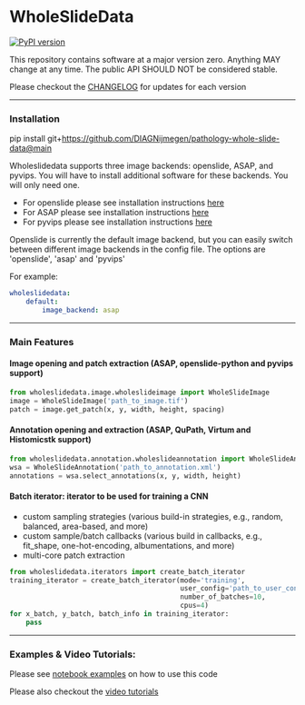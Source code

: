 # WholeSlideData

[![PyPI version](https://badge.fury.io/py/wholeslidedata.svg)](https://badge.fury.io/py/wholeslidedata)

This repository contains software at a major version zero. Anything MAY change at any time. The public API SHOULD NOT be considered stable.

Please checkout the [CHANGELOG](https://github.com/DIAGNijmegen/pathology-whole-slide-data/blob/main/CHANGELOG.md) for updates for each version

-----
### Installation
pip install git+https://github.com/DIAGNijmegen/pathology-whole-slide-data@main

Wholeslidedata supports three image backends: openslide, ASAP, and pyvips. You will have to install additional software for these backends. You will only need one.

- For openslide please see installation instructions [here](https://openslide.org/download/)
- For ASAP please see installation  instructions [here](https://github.com/computationalpathologygroup/ASAP/releases/tag/ASAP-2.0-(Nightly))
- For pyvips please see installation instructions [here](https://anaconda.org/conda-forge/pyvips)

Openslide is currently the default image backend, but you can easily switch between different image backends in the config file. The options are 'openslide', 'asap' and 'pyvips'

For example:
```yaml
wholeslidedata:
    default:
        image_backend: asap
```

-----
### Main Features

#### Image opening and patch extraction (ASAP, openslide-python and pyvips support)
```python
from wholeslidedata.image.wholeslideimage import WholeSlideImage
image = WholeSlideImage('path_to_image.tif') 
patch = image.get_patch(x, y, width, height, spacing)
```
#### Annotation opening and extraction (ASAP, QuPath, Virtum and Histomicstk support)
```python
from wholeslidedata.annotation.wholeslideannotation import WholeSlideAnnotation
wsa = WholeSlideAnnotation('path_to_annotation.xml')
annotations = wsa.select_annotations(x, y, width, height)
```

#### Batch iterator: iterator to be used for training a CNN
- custom sampling strategies (various build-in strategies, e.g., random, balanced, area-based, and more)
- custom sample/batch callbacks (various build in callbacks, e.g., fit_shape, one-hot-encoding, albumentations, and more)
- multi-core patch extraction
```python
from wholeslidedata.iterators import create_batch_iterator
training_iterator = create_batch_iterator(mode='training', 
                                          user_config='path_to_user_config.yml',
                                          number_of_batches=10,
                                          cpus=4) 
for x_batch, y_batch, batch_info in training_iterator:
    pass
```

-----
### Examples & Video Tutorials:
Please see [notebook examples](https://github.com/DIAGNijmegen/pathology-whole-slide-data/tree/main/notebooks) on how to use this code

Please also checkout the [video tutorials](https://github.com/DIAGNijmegen/pathology-whole-slide-data/tree/main/tutorials) 
